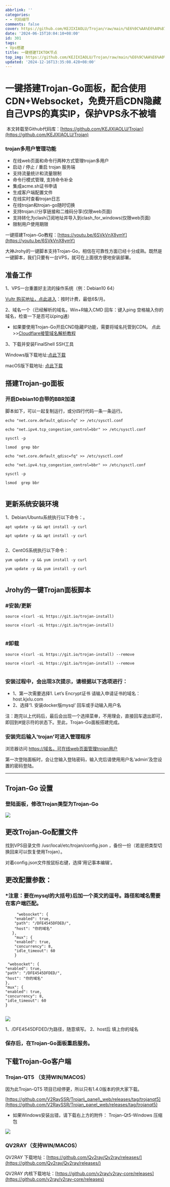 ```yaml
---
abbrlink: ''
categories:
- - 代码细节
comments: false
cover: https://github.com/KEJIXIAOLU/Trojan/raw/main/%E6%9C%AA%E6%A0%87%E9%A2%98-3.jpg
date: '2024-06-15T10:04:10+08:00'
id: 301
tags:
- Vps搭建
title: 一键搭建TIKTOK节点
top_img: https://github.com/KEJIXIAOLU/Trojan/raw/main/%E6%9C%AA%E6%A0%87%E9%A2%98-3.jpg
updated: '2024-12-16T13:35:08.428+08:00'
---
```

# 一键搭建Trojan-Go面板，配合使用CDN+Websocket，免费开启CDN隐藏自己VPS的真实IP，保护VPS永不被墙

 本文转载至Github代码库：[https://github.com/KEJIXIAOLU/Trojan](https://github.com/KEJIXIAOLU/Trojan)

### trojan多用户管理功能

* 在线web页面和命令行两种方式管理trojan多用户
* 启动 / 停止 / 重启 trojan 服务端
* 支持流量统计和流量限制
* 命令行模式管理, 支持命令补全
* 集成acme.sh证书申请
* 生成客户端配置文件
* 在线实时查看trojan日志
* 在线trojan和trojan-go随时切换
* 支持trojan://分享链接和二维码分享(仅限web页面)
* 支持转化为clash订阅地址并导入到clash\_for\_windows(仅限web页面)
* 限制用户使用期限

一键搭建Trojan-Go教程：[https://youtu.be/6SVkVnX8ymY](https://youtu.be/6SVkVnX8ymY)

大神Jrohy的一键脚本支持Trojan-Go，相信在可靠性方面已经十分成熟。既然是一键脚本，我们只要有一台VPS，就可在上面很方便地安装部署。

## 准备工作

1、VPS一台重置好主流的操作系统（例：Debian10 64）

[Vultr 购买地址，点此进入](https://www.vultr.com/?ref=8941832-8H)：按时计费，最低6$/月。

2、域名一个（已经解析的域名，Win+R输入CMD 回车：键入ping 空格输入你的域名，检查一下是否可以ping通）

* 如果要使用Trojan-Go开启CND隐藏IP功能，需要将域名托管到CDN。 点此>>[Cloudflare接管域名解析教程](https://youtu.be/1GtDTWybJNM)

3、下载并安装FinalShell SSH工具

Windows版下载地址:[点此下载](http://www.hostbuf.com/downloads/finalshell_install.exe)

macOS版下载地址: [点此下载](http://www.hostbuf.com/downloads/finalshell_install.pkg)

## 搭建Trojan-go面板

### 开启Debian10自带的BBR加速

脚本如下，可以一起复制运行，或分四行代码一条一条运行。

```
echo "net.core.default_qdisc=fq" >> /etc/sysctl.conf
   
echo "net.ipv4.tcp_congestion_control=bbr" >> /etc/sysctl.conf

sysctl -p

lsmod  grep bbr

echo "net.core.default_qdisc=fq" >> /etc/sysctl.conf

echo "net.ipv4.tcp_congestion_control=bbr" >> /etc/sysctl.conf

sysctl -p

lsmod  grep bbr


```

## 更新系统安装环境

1、Debian/Ubuntu系统执行以下命令：。

```
apt update -y && apt install -y curl

apt update -y && apt install -y curl


```

2、CentOS系统执行以下命令：

```
yum update -y && yum install -y curl 

yum update -y && yum install -y curl


```

## Jrohy的一键Trojan面板脚本

### #安装/更新

```
source <(curl -sL https://git.io/trojan-install)

source <(curl -sL https://git.io/trojan-install)


```

### #卸载

```
source <(curl -sL https://git.io/trojan-install) --remove

source <(curl -sL https://git.io/trojan-install) --remove


```

### 安装过程中，会出现3次提示，请根据以下选项进行：

* 1、第一次需要选择1. Let’s Encrypt证书 请输入申请证书的域名：host.kjxlu.com
* 2、选择‘1. 安装docker版mysql’ 回车或手动输入用户名

注：跑完以上代码后，最后会出现一个选择菜单，不用理会，直接回车退出即可，即回到#提示符的状态下。至此，Trojan-Go面板搭建完成。

### 安装完后输入'trojan'可进入管理程序

浏览器访问 [https://域名，可在线web页面管理trojan用户](https://%E5%9F%9F%E5%90%8D%EF%BC%8C%E5%8F%AF%E5%9C%A8%E7%BA%BFweb%E9%A1%B5%E9%9D%A2%E7%AE%A1%E7%90%86trojan%E7%94%A8%E6%88%B7)

第一次登陆面板时，会让您输入登陆密码，输入完后请使用用户名‘admin’及您设置的密码登陆。

---

## Trojan-Go 设置

### 登陆面板，修改Trojan类型为Trojan-Go

![](https://github.com/KEJIXIAOLU/Trojan/raw/main/%E6%9C%AA%E6%A0%87%E9%A2%98-3.jpg)

## 更改Trojan-Go配置文件

找到VPS目录文件 /usr/local/etc/trojan/config.json ，备份一份（若是把类型切换回来可以恢复使用Trojan）。

对着config.json文件按鼠标右键，选择‘用记事本编辑’。

## 更改配置参数：

### \*注意：要在mysql的大括号}后加一个英文的逗号。路径和域名需要在客户端匹配。

```
     "websocket": {
    "enabled": true,
    "path": "/DFE4545DFDED/",
    "host": "你的域名"
   },
    "mux": {
    "enabled": true,
    "concurrency": 8,
    "idle_timeout": 60
    }

 "websocket": {
"enabled": true,
"path": "/DFE4545DFDED/",
"host": "你的域名"
},
"mux": {
"enabled": true,
"concurrency": 8,
"idle_timeout": 60
}


```

[![](https://github.com/KEJIXIAOLU/Trojan/raw/main/%E6%9C%AA%E6%A0%87%E9%A2%981.png)](https://github.com/KEJIXIAOLU/Trojan/blob/main/%E6%9C%AA%E6%A0%87%E9%A2%981.png)

1、/DFE4545DFDED/为路径，随意填写。 2、host后 填上你的域名

### 保存后，在Trojan-Go面板重启服务。

## 下载Trojan-Go客户端

### Trojan-QT5 （支持WIN/MACOS）

因为此Trojan-QT5 项目已经停更，所以只有1.4.0版本的供大家下载。

[https://github.com/V2RaySSR/Trojan\_panel\_web/releases/tag/trojanqt5](https://github.com/V2RaySSR/Trojan_panel_web/releases/tag/trojanqt5)

* 如果Windows安装出错，请下载右上方的附件： Trojan-Qt5-Windows 压缩包

[![](https://github.com/KEJIXIAOLU/Trojan/raw/main/%E6%9C%AA%E6%A0%87%E9%A2%98-2.png)](https://github.com/KEJIXIAOLU/Trojan/blob/main/%E6%9C%AA%E6%A0%87%E9%A2%98-2.png)

### QV2RAY（支持WIN/MACOS）

QV2RAY 下载地址：[https://github.com/Qv2ray/Qv2ray/releases/](https://github.com/Qv2ray/Qv2ray/releases/)

QV2RAY 内核下载地址：[https://github.com/v2ray/v2ray-core/releases](https://github.com/v2ray/v2ray-core/releases)
